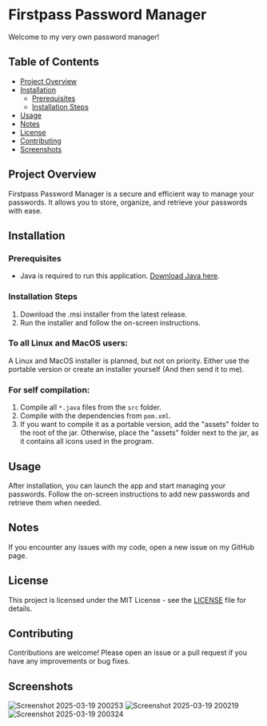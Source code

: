 # Firstpass Password Manager

Welcome to my very own password manager!

## Table of Contents

- [Project Overview](#project-overview)
- [Installation](#installation)
    - [Prerequisites](#prerequisites)
    - [Installation Steps](#installation-steps)
- [Usage](#usage)
- [Notes](#notes)
- [License](#license)
- [Contributing](#contributing)
- [Screenshots](#screenshots)

## Project Overview

Firstpass Password Manager is a secure and efficient way to manage your passwords. It allows you to store, organize, and
retrieve your passwords with ease.

## Installation

### Prerequisites

- Java is required to run this application. [Download Java here](https://www.java.com/download).

### Installation Steps

1. Download the .msi installer from the latest release.
2. Run the installer and follow the on-screen instructions.

### To all Linux and MacOS users:

A Linux and MacOS installer is planned, but not on priority. Either use the portable version or create an installer
yourself (And then send it to me).

### For self compilation:

1. Compile all `*.java` files from the `src` folder.
2. Compile with the dependencies from `pom.xml`.
3. If you want to compile it as a portable version, add the "assets" folder to the root of the jar. Otherwise, place
   the "assets" folder next to the jar, as it contains all icons used in the program.

## Usage

After installation, you can launch the app and start managing your passwords. Follow the on-screen instructions to add
new passwords and retrieve them when needed.

## Notes

If you encounter any issues with my code, open a new issue on my GitHub page.

## License

This project is licensed under the MIT License - see the [LICENSE](LICENSE) file for details.

## Contributing

Contributions are welcome! Please open an issue or a pull request if you have any improvements or bug fixes.

## Screenshots

![Screenshot 2025-03-19 200253](https://github.com/user-attachments/assets/352a382c-82bc-4a2b-867e-f1642fc742a5)
![Screenshot 2025-03-19 200219](https://github.com/user-attachments/assets/cab845fa-6d78-4bb6-a215-5c71ac2c2d65)
![Screenshot 2025-03-19 200324](https://github.com/user-attachments/assets/9d9bc1a0-f58a-4bb4-97fd-9790cc4b59ba)